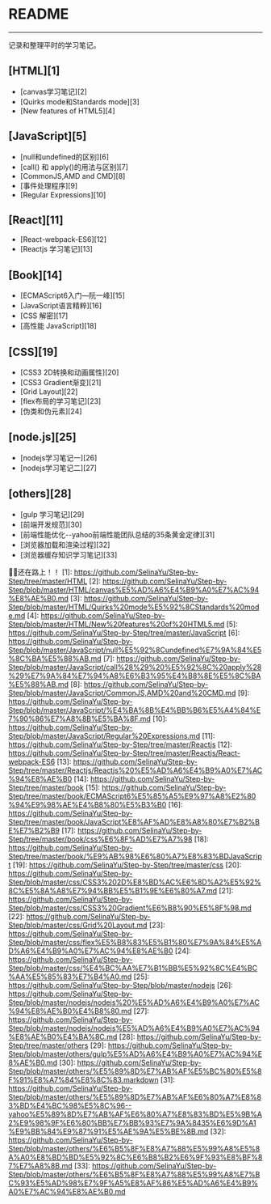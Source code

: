 ﻿# README
---

记录和整理平时的学习笔记。

## [HTML][1]
- [canvas学习笔记][2]
- [Quirks mode和Standards mode][3]
- [New features of HTML5][4]

## [JavaScript][5]
- [null和undefined的区别][6]
- [call() 和 apply()的用法与区别][7]
- [CommonJS,AMD and CMD][8]
- [事件处理程序][9]
- [Regular Expressions][10]

## [React][11]
- [React-webpack-ES6][12]
- [Reactjs 学习笔记][13]

## [Book][14]
- [ECMAScript6入门—阮一峰][15]
- [JavaScript语言精粹][16]
- [CSS 解密][17]
- [高性能 JavaScript][18]

## [CSS][19]
- [CSS3 2D转换和动画属性][20]
- [CSS3 Gradient渐变][21]
- [Grid Layout][22]
- [flex布局的学习笔记][23]
- [伪类和伪元素][24]

## [node.js][25]
- [nodejs学习笔记一][26]
- [nodejs学习笔记二][27]

## [others][28]
- [gulp 学习笔记][29]
- [前端开发规范][30]
- [前端性能优化--yahoo前端性能团队总结的35条黄金定律][31]
- [浏览器加载和渲染过程][32]
- [浏览器缓存知识学习笔记][33]

:runner::runner:还在路上！！
  [1]: https://github.com/SelinaYu/Step-by-Step/tree/master/HTML
  [2]: https://github.com/SelinaYu/Step-by-Step/blob/master/HTML/canvas%E5%AD%A6%E4%B9%A0%E7%AC%94%E8%AE%B0.md
  [3]: https://github.com/SelinaYu/Step-by-Step/blob/master/HTML/Quirks%20mode%E5%92%8CStandards%20mode.md
  [4]: https://github.com/SelinaYu/Step-by-Step/blob/master/HTML/New%20features%20of%20HTML5.md
  [5]: https://github.com/SelinaYu/Step-by-Step/tree/master/JavaScript
  [6]: https://github.com/SelinaYu/Step-by-Step/blob/master/JavaScript/null%E5%92%8Cundefined%E7%9A%84%E5%8C%BA%E5%88%AB.md
  [7]: https://github.com/SelinaYu/Step-by-Step/blob/master/JavaScript/call%28%29%20%E5%92%8C%20apply%28%29%E7%9A%84%E7%94%A8%E6%B3%95%E4%B8%8E%E5%8C%BA%E5%88%AB.md
  [8]: https://github.com/SelinaYu/Step-by-Step/blob/master/JavaScript/CommonJS,AMD%20and%20CMD.md
  [9]: https://github.com/SelinaYu/Step-by-Step/blob/master/JavaScript/%E4%BA%8B%E4%BB%B6%E5%A4%84%E7%90%86%E7%A8%8B%E5%BA%8F.md
  [10]: https://github.com/SelinaYu/Step-by-Step/blob/master/JavaScript/Regular%20Expressions.md
  [11]: https://github.com/SelinaYu/Step-by-Step/tree/master/Reactjs
  [12]: https://github.com/SelinaYu/Step-by-Step/tree/master/Reactjs/React-webpack-ES6
  [13]: https://github.com/SelinaYu/Step-by-Step/tree/master/Reactjs/Reactjs%20%E5%AD%A6%E4%B9%A0%E7%AC%94%E8%AE%B0
  [14]: https://github.com/SelinaYu/Step-by-Step/tree/master/book
  [15]: https://github.com/SelinaYu/Step-by-Step/tree/master/book/ECMAScript6%E5%85%A5%E9%97%A8%E2%80%94%E9%98%AE%E4%B8%80%E5%B3%B0
  [16]: https://github.com/SelinaYu/Step-by-Step/tree/master/book/JavaScript%E8%AF%AD%E8%A8%80%E7%B2%BE%E7%B2%B9
  [17]: https://github.com/SelinaYu/Step-by-Step/tree/master/book/css%E6%8F%AD%E7%A7%98
  [18]: https://github.com/SelinaYu/Step-by-Step/tree/master/book/%E9%AB%98%E6%80%A7%E8%83%BDJavaScript
  [19]: https://github.com/SelinaYu/Step-by-Step/tree/master/css
  [20]: https://github.com/SelinaYu/Step-by-Step/blob/master/css/CSS3%202D%E8%BD%AC%E6%8D%A2%E5%92%8C%E5%8A%A8%E7%94%BB%E5%B1%9E%E6%80%A7.md
  [21]: https://github.com/SelinaYu/Step-by-Step/blob/master/css/CSS3%20Gradient%E6%B8%90%E5%8F%98.md
  [22]: https://github.com/SelinaYu/Step-by-Step/blob/master/css/Grid%20Layout.md
  [23]: https://github.com/SelinaYu/Step-by-Step/blob/master/css/flex%E5%B8%83%E5%B1%80%E7%9A%84%E5%AD%A6%E4%B9%A0%E7%AC%94%E8%AE%B0
  [24]: https://github.com/SelinaYu/Step-by-Step/blob/master/css/%E4%BC%AA%E7%B1%BB%E5%92%8C%E4%BC%AA%E5%85%83%E7%B4%A0.md
  [25]: https://github.com/SelinaYu/Step-by-Step/blob/master/nodejs
  [26]: https://github.com/SelinaYu/Step-by-Step/blob/master/nodejs/nodejs%20%E5%AD%A6%E4%B9%A0%E7%AC%94%E8%AE%B0%E4%B8%80.md
  [27]: https://github.com/SelinaYu/Step-by-Step/blob/master/nodejs/nodejs%E5%AD%A6%E4%B9%A0%E7%AC%94%E8%AE%B0%E4%BA%8C.md
  [28]: https://github.com/SelinaYu/Step-by-Step/tree/master/others
  [29]: https://github.com/SelinaYu/Step-by-Step/blob/master/others/gulp%E5%AD%A6%E4%B9%A0%E7%AC%94%E8%AE%B0.md
  [30]: https://github.com/SelinaYu/Step-by-Step/blob/master/others/%E5%89%8D%E7%AB%AF%E5%BC%80%E5%8F%91%E8%A7%84%E8%8C%83.markdown
  [31]: https://github.com/SelinaYu/Step-by-Step/blob/master/others/%E5%89%8D%E7%AB%AF%E6%80%A7%E8%83%BD%E4%BC%98%E5%8C%96--yahoo%E5%89%8D%E7%AB%AF%E6%80%A7%E8%83%BD%E5%9B%A2%E9%98%9F%E6%80%BB%E7%BB%93%E7%9A%8435%E6%9D%A1%E9%BB%84%E9%87%91%E5%AE%9A%E5%BE%8B.md
  [32]: https://github.com/SelinaYu/Step-by-Step/blob/master/others/%E6%B5%8F%E8%A7%88%E5%99%A8%E5%8A%A0%E8%BD%BD%E5%92%8C%E6%B8%B2%E6%9F%93%E8%BF%87%E7%A8%8B.md
  [33]: https://github.com/SelinaYu/Step-by-Step/blob/master/others/%E6%B5%8F%E8%A7%88%E5%99%A8%E7%BC%93%E5%AD%98%E7%9F%A5%E8%AF%86%E5%AD%A6%E4%B9%A0%E7%AC%94%E8%AE%B0.md